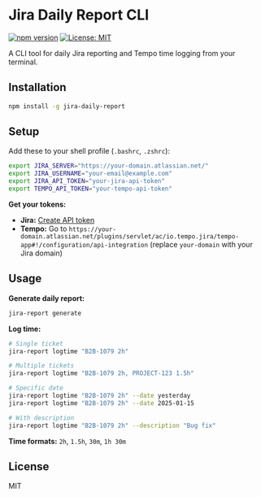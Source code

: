 # Jira Daily Report CLI

[![npm version](https://img.shields.io/npm/v/jira-daily-report.svg)](https://www.npmjs.com/package/jira-daily-report)
[![License: MIT](https://img.shields.io/badge/License-MIT-yellow.svg)](https://opensource.org/licenses/MIT)

A CLI tool for daily Jira reporting and Tempo time logging from your terminal.

## Installation
```bash
npm install -g jira-daily-report
```

## Setup

Add these to your shell profile (`.bashrc`, `.zshrc`):
```bash
export JIRA_SERVER="https://your-domain.atlassian.net/"
export JIRA_USERNAME="your-email@example.com"
export JIRA_API_TOKEN="your-jira-api-token"
export TEMPO_API_TOKEN="your-tempo-api-token"
```

**Get your tokens:**
- **Jira:** [Create API token](https://id.atlassian.com/manage-profile/security/api-tokens)
- **Tempo:** Go to `https://your-domain.atlassian.net/plugins/servlet/ac/io.tempo.jira/tempo-app#!/configuration/api-integration` (replace `your-domain` with your Jira domain)

## Usage

**Generate daily report:**
```bash
jira-report generate
```

**Log time:**
```bash
# Single ticket
jira-report logtime "B2B-1079 2h"

# Multiple tickets
jira-report logtime "B2B-1079 2h, PROJECT-123 1.5h"

# Specific date
jira-report logtime "B2B-1079 2h" --date yesterday
jira-report logtime "B2B-1079 2h" --date 2025-01-15

# With description
jira-report logtime "B2B-1079 2h" --description "Bug fix"
```

**Time formats:** `2h`, `1.5h`, `30m`, `1h 30m`

## License

MIT
